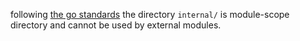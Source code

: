 following [the go standards](https://github.com/golang-standards/project-layout)
the directory `internal/` is module-scope directory and cannot be used
by external modules.

